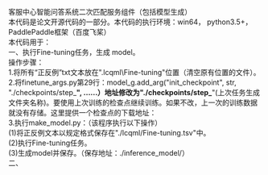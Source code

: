 客服中心智能问答系统二次匹配服务组件（包括模型生成）  
      本代码是论文开源代码的一部分。本代码的执行环境：win64， python3.5+， PaddlePaddle框架（百度飞桨）    
      本代码用于：  
      一、执行Fine-tuning任务，生成 model。  
      操作步骤：  
      1.将所有“正反例”txt文本放在".lcqml\Fine-tuning"位置（清空原有位置的文件）。  
      2.将finetune_args.py第29行：model_g.add_arg("init_checkpoint", str,  "./checkpoints/step_****", ......）地址修改为"./checkpoints/step_****"(上次任务生成文件夹名称)。要使用上次训练的检查点继续训练。如果不改，上一次的训练数据就没有存储。这里提供一个检查点的下载地址：  
      3.执行make_model.py：（该程序执行以下操作）  
        (1)将正反例文本以规定格式保存在"./lcqml/Fine-tuning.tsv"中。  
        (2)执行Fine-tuning任务。  
        (3)生成model并保存。（保存地址：./inference_model/）  
      二、
